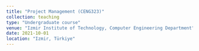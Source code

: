```yaml
---
title: "Project Management (CENG323)"
collection: teaching
type: "Undergraduate course"
venue: "Izmir Institute of Technology, Computer Engineering Department"
date: 2021-10-01
location: "Izmir, Türkiye"
---
```

